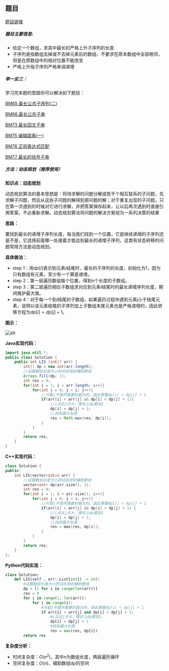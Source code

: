 ## 题目
[题目链接](https://www.nowcoder.com/practice/5164f38b67f846fb8699e9352695cd2f?tpId=295&tqId=2281434&sourceUrl=/exam/oj&channenl=wgithub&fromPut=wgithub)

##### 题目主要信息:
- 给定一个数组，求其中最长的严格上升子序列的长度
- 子序列是指数组去掉或不去掉元素后的数组，不要求在原本数组中全部相邻，但是在原数组中的相对位置不能改变
- 严格上升指子序列严格单调递增

##### 举一反三：

学习完本题的思路你可以解决如下题目：

[BM65 最长公共子序列(二)](https://www.nowcoder.com/practice/6d29638c85bb4ffd80c020fe244baf11?tpId=295&tqId=991075)

[BM66.最长公共子串](https://www.nowcoder.com/practice/f33f5adc55f444baa0e0ca87ad8a6aac?tpId=295&tqId=991150)

[BM73 最长回文子串](https://www.nowcoder.com/practice/b4525d1d84934cf280439aeecc36f4af?tpId=295&tqId=25269)

[BM75 编辑距离(一)](https://www.nowcoder.com/practice/6a1483b5be1547b1acd7940f867be0da?tpId=295&tqId=2294660)

[BM76 正则表达式匹配](https://www.nowcoder.com/practice/28970c15befb4ff3a264189087b99ad4?tpId=295&tqId=1375406)

[BM77 最长的括号子串](https://www.nowcoder.com/practice/45fd68024a4c4e97a8d6c45fc61dc6ad?tpId=295&tqId=715)

##### 方法：动态规划（推荐使用）

**知识点：动态规划**

动态规划算法的基本思想是：将待求解的问题分解成若干个相互联系的子问题，先求解子问题，然后从这些子问题的解得到原问题的解；对于重复出现的子问题，只在第一次遇到的时候对它进行求解，并把答案保存起来，让以后再次遇到时直接引用答案，不必重新求解。动态规划算法将问题的解决方案视为一系列决策的结果

**思路：**

要找到最长的递增子序列长度，每当我们找到一个位置，它是继续递增的子序列还是不是，它选择前面哪一处接着才能达到最长的递增子序列，这类有状态转移的问题常用方法是动态规划。

**具体做法：**

- step 1：用$dp[i]$表示到元素$i$结尾时，最长的子序列的长度，初始化为1，因为只有数组有元素，至少有一个算是递增。
- step 2：第一层遍历数组每个位置，得到n个长度的子数组。
- step 3：第二层遍历相应子数组求对应到元素$i$结尾时的最长递增序列长度，期间维护最大值。
- step 4：对于每一个到$i$结尾的子数组，如果遍历过程中遇到元素j小于结尾元素，说明以该元素结尾的子序列加上子数组末尾元素也是严格递增的，因此转移方程为$dp[i] = dp[j] + 1$。

**图示：**

![alt](https://uploadfiles.nowcoder.com/images/20220218/397721558_1645185126501/E86C643E2CD0E3FBCFED92B006AB9473)

**Java实现代码：**
```java
import java.util.*;
public class Solution {
    public int LIS (int[] arr) {
        int[] dp = new int[arr.length];
        //设置数组长度大小的动态规划辅助数组
        Arrays.fill(dp, 1); 
        int res = 0;
        for(int i = 1; i < arr.length; i++){
            for(int j = 0; j < i; j++){
                //可能j不是所需要的最大的，因此需要dp[i] < dp[j] + 1
                if(arr[i] > arr[j] && dp[i] < dp[j] + 1){
                    //i点比j点大，理论上dp要加1
                    dp[i] = dp[j] + 1; 
                    //找到最大长度
                    res = Math.max(res, dp[i]); 
                }
            }
        }
        return res;
    }
}
```
**C++实现代码：**
```cpp
class Solution {
public:
    int LIS(vector<int>& arr) {
        //设置数组长度大小的动态规划辅助数组
        vector<int> dp(arr.size(), 1); 
        int res = 0;
        for(int i = 1; i < arr.size(); i++){
            for(int j = 0; j < i; j++){
                //可能j不是所需要的最大的，因此需要dp[i] < dp[j] + 1
                if(arr[i] > arr[j] && dp[i] < dp[j] + 1) {
                    //i点比j点大，理论上dp要加1
                    dp[i] = dp[j] + 1; 
                    //找到最大长度
                    res = max(res, dp[i]); 
                }
            }
        }
        return res;
    }
};
```
**Python代码实现：**
```Python
class Solution:
    def LIS(self , arr: List[int]) -> int:
        #设置数组长度大小的动态规划辅助数组
        dp = [1 for i in range(len(arr))] 
        res = 0
        for i in range(1, len(arr)):
            for j in range(i):
                #可能j不是所需要的最大的，因此需要dp[i] < dp[j] + 1
                if arr[i] > arr[j] and dp[i] < dp[j] + 1: 
                    #i点比j点大，理论上dp要加1
                    dp[i] = dp[j] + 1 
                    #找到最大长度
                    res = max(res, dp[i]) 
        return res
```

**复杂度分析：**
- 时间复杂度：$O(n^2)$，其中$n$为数组长度，两层遍历循环
- 空间复杂度：$O(n)$，辅助数组dp的空间